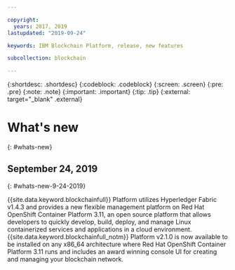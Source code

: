 ```yaml
---

copyright:
  years: 2017, 2019
lastupdated: "2019-09-24"

keywords: IBM Blockchain Platform, release, new features

subcollection: blockchain

---
```


{:shortdesc: .shortdesc}
{:codeblock: .codeblock}
{:screen: .screen}
{:pre: .pre}
{:note: .note}
{:important: .important}
{:tip: .tip}
{:external: target="_blank" .external}

# What's new
{: #whats-new}

## September 24, 2019
{: #whats-new-9-24-2019}

{{site.data.keyword.blockchainfull}} Platform utilizes Hyperledger Fabric v1.4.3 and provides a new flexible management platform on Red Hat OpenShift Container Platform 3.11, an open source platform that allows developers to quickly develop, build, deploy, and manage Linux containerized services and applications in a cloud environment. {{site.data.keyword.blockchainfull_notm}} Platform v2.1.0 is now available to be installed on any x86_64 architecture where Red Hat OpenShift Container Platform 3.11 runs and includes an award winning console UI for creating and managing your blockchain network.
